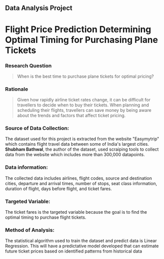 ## Data Analysis Project

# Flight Price Prediction Determining Optimal Timing for Purchasing Plane Tickets

### Research Question
> When is the best time to purchase plane tickets for optimal pricing?

### Rationale
> Given how rapidly airline ticket rates change, it can be difficult for travellers to decide when to buy their tickets. When planning and scheduling their flights, travellers can save money by being aware about the trends and factors that affect ticket pricing.

### Source of Data Collection:
The dataset used for this project is extracted from the website "Easymytrip" which contains flight travel data between some of India's largest cities. **Shubham Bathwal**, the author of the dataset, used scraiping tools to collect data from the website which includes more than 300,000 datapoints.

### Data information:
The collected data includes airlines, flight codes, source and destination cities, departure and arrival times, number of stops, seat class information, duration of flight, days before flight, and ticket fares.

### Targeted Variable:
The ticket fares is the targeted variable because the goal is to find the optimal timing to purchase flight tickets.

### Method of Analysis:
The statistical algorithm used to train the dataset and predict data is Linear Regression. This will have a predictative model developed that can estimate future ticket prices based on identified patterns from historical data
